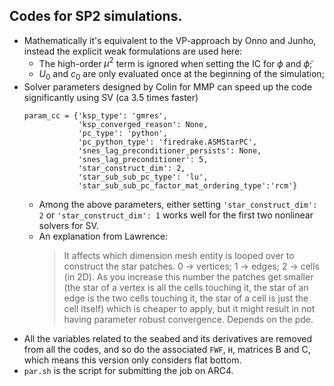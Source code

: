 ## Codes for SP2 simulations.
- Mathematically it's equivalent to the VP-approach by Onno and Junho, instead the explicit weak formulations are used here:
  - The high-order $\mu^2$ term is ignored when setting the IC for $\phi$ and $\tilde{\phi}$;
  - $U_0$ and $c_0$ are only evaluated once at the beginning of the simulation;
- Solver parameters designed by Colin for MMP can speed up the code significantly using SV (ca 3.5 times faster)
    ```
    param_cc = {'ksp_type': 'gmres',
                'ksp_converged_reason': None,
                'pc_type': 'python',
                'pc_python_type': 'firedrake.ASMStarPC',
                'snes_lag_preconditioner_persists': None,
                'snes_lag_preconditioner': 5,
                'star_construct_dim': 2,
                'star_sub_sub_pc_type': 'lu',
                'star_sub_sub_pc_factor_mat_ordering_type':'rcm'}
    ```
  - Among the above parameters, either setting `'star_construct_dim': 2` or `'star_construct_dim': 1` works well for the first two nonlinear solvers for SV.
  - An explanation from Lawrence:
    > It affects which dimension mesh entity is looped over to construct the star patches. 0 -> vertices; 1 -> edges; 2 -> cells (in 2D). As you increase this number the patches get smaller (the star of a vertex is all the cells touching it, the star of an edge is the two cells touching it, the star of a cell is just the cell itself) which is cheaper to apply, but it might result in not having parameter robust convergence. Depends on the pde.
- All the variables related to the seabed and its derivatives are removed from all the codes, and so do the associated `FWF`, `H`, matrices B and C, which means this version only considers flat bottom.
- `par.sh` is the script for submitting the job on ARC4.
